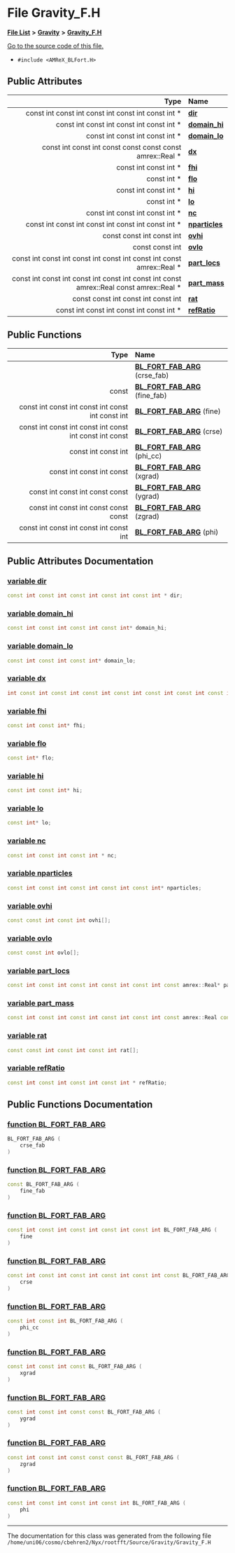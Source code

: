 
# File Gravity\_F.H


[**File List**](files.md) **>** [**Gravity**](dir_fdbf5007869eac89a42b1cd44aeda050.md) **>** [**Gravity\_F.H**](Gravity__F_8H.md)

[Go to the source code of this file.](Gravity__F_8H_source.md)



* `#include <AMReX_BLFort.H>`













## Public Attributes

| Type | Name |
| ---: | :--- |
|  const int const int const int const int const int \* | [**dir**](Gravity__F_8H.md#variable-dir)  <br> |
|  const int const int const int const int \* | [**domain\_hi**](Gravity__F_8H.md#variable-domain-hi)  <br> |
|  const int const int const int \* | [**domain\_lo**](Gravity__F_8H.md#variable-domain-lo)  <br> |
|  const int const int const const const const amrex::Real \* | [**dx**](Gravity__F_8H.md#variable-dx)  <br> |
|  const int const int \* | [**fhi**](Gravity__F_8H.md#variable-fhi)  <br> |
|  const int \* | [**flo**](Gravity__F_8H.md#variable-flo)  <br> |
|  const int const int \* | [**hi**](Gravity__F_8H.md#variable-hi)  <br> |
|  const int \* | [**lo**](Gravity__F_8H.md#variable-lo)  <br> |
|  const int const int const int \* | [**nc**](Gravity__F_8H.md#variable-nc)  <br> |
|  const int const int const int const int const int \* | [**nparticles**](Gravity__F_8H.md#variable-nparticles)  <br> |
|  const const int const int | [**ovhi**](Gravity__F_8H.md#variable-ovhi)  <br> |
|  const const int | [**ovlo**](Gravity__F_8H.md#variable-ovlo)  <br> |
|  const int const int const int const int const int const amrex::Real \* | [**part\_locs**](Gravity__F_8H.md#variable-part-locs)  <br> |
|  const int const int const int const int const int const amrex::Real const amrex::Real \* | [**part\_mass**](Gravity__F_8H.md#variable-part-mass)  <br> |
|  const const int const int const int | [**rat**](Gravity__F_8H.md#variable-rat)  <br> |
|  const int const int const int const int \* | [**refRatio**](Gravity__F_8H.md#variable-refratio)  <br> |


## Public Functions

| Type | Name |
| ---: | :--- |
|   | [**BL\_FORT\_FAB\_ARG**](Gravity__F_8H.md#function-bl-fort-fab-arg) (crse\_fab) <br> |
|  const | [**BL\_FORT\_FAB\_ARG**](Gravity__F_8H.md#function-bl-fort-fab-arg) (fine\_fab) <br> |
|  const int const int const int const int const int | [**BL\_FORT\_FAB\_ARG**](Gravity__F_8H.md#function-bl-fort-fab-arg) (fine) <br> |
|  const int const int const int const int const int const | [**BL\_FORT\_FAB\_ARG**](Gravity__F_8H.md#function-bl-fort-fab-arg) (crse) <br> |
|  const int const int | [**BL\_FORT\_FAB\_ARG**](Gravity__F_8H.md#function-bl-fort-fab-arg) (phi\_cc) <br> |
|  const int const int const | [**BL\_FORT\_FAB\_ARG**](Gravity__F_8H.md#function-bl-fort-fab-arg) (xgrad) <br> |
|  const int const int const const | [**BL\_FORT\_FAB\_ARG**](Gravity__F_8H.md#function-bl-fort-fab-arg) (ygrad) <br> |
|  const int const int const const const | [**BL\_FORT\_FAB\_ARG**](Gravity__F_8H.md#function-bl-fort-fab-arg) (zgrad) <br> |
|  const int const int const int const int | [**BL\_FORT\_FAB\_ARG**](Gravity__F_8H.md#function-bl-fort-fab-arg) (phi) <br> |








## Public Attributes Documentation


### <a href="#variable-dir" id="variable-dir">variable dir </a>


```cpp
const int const int const int const int const int * dir;
```



### <a href="#variable-domain-hi" id="variable-domain-hi">variable domain\_hi </a>


```cpp
const int const int const int const int* domain_hi;
```



### <a href="#variable-domain-lo" id="variable-domain-lo">variable domain\_lo </a>


```cpp
const int const int const int* domain_lo;
```



### <a href="#variable-dx" id="variable-dx">variable dx </a>


```cpp
int const int const int const int const int const int const int const int const amrex::Real dx;
```



### <a href="#variable-fhi" id="variable-fhi">variable fhi </a>


```cpp
const int const int* fhi;
```



### <a href="#variable-flo" id="variable-flo">variable flo </a>


```cpp
const int* flo;
```



### <a href="#variable-hi" id="variable-hi">variable hi </a>


```cpp
const int const int* hi;
```



### <a href="#variable-lo" id="variable-lo">variable lo </a>


```cpp
const int* lo;
```



### <a href="#variable-nc" id="variable-nc">variable nc </a>


```cpp
const int const int const int * nc;
```



### <a href="#variable-nparticles" id="variable-nparticles">variable nparticles </a>


```cpp
const int const int const int const int const int* nparticles;
```



### <a href="#variable-ovhi" id="variable-ovhi">variable ovhi </a>


```cpp
const const int const int ovhi[];
```



### <a href="#variable-ovlo" id="variable-ovlo">variable ovlo </a>


```cpp
const const int ovlo[];
```



### <a href="#variable-part-locs" id="variable-part-locs">variable part\_locs </a>


```cpp
const int const int const int const int const int const amrex::Real* part_locs;
```



### <a href="#variable-part-mass" id="variable-part-mass">variable part\_mass </a>


```cpp
const int const int const int const int const int const amrex::Real const amrex::Real* part_mass;
```



### <a href="#variable-rat" id="variable-rat">variable rat </a>


```cpp
const const int const int const int rat[];
```



### <a href="#variable-refratio" id="variable-refratio">variable refRatio </a>


```cpp
const int const int const int const int * refRatio;
```


## Public Functions Documentation


### <a href="#function-bl-fort-fab-arg" id="function-bl-fort-fab-arg">function BL\_FORT\_FAB\_ARG </a>


```cpp
BL_FORT_FAB_ARG (
    crse_fab
) 
```



### <a href="#function-bl-fort-fab-arg" id="function-bl-fort-fab-arg">function BL\_FORT\_FAB\_ARG </a>


```cpp
const BL_FORT_FAB_ARG (
    fine_fab
) 
```



### <a href="#function-bl-fort-fab-arg" id="function-bl-fort-fab-arg">function BL\_FORT\_FAB\_ARG </a>


```cpp
const int const int const int const int const int BL_FORT_FAB_ARG (
    fine
) 
```



### <a href="#function-bl-fort-fab-arg" id="function-bl-fort-fab-arg">function BL\_FORT\_FAB\_ARG </a>


```cpp
const int const int const int const int const int const BL_FORT_FAB_ARG (
    crse
) 
```



### <a href="#function-bl-fort-fab-arg" id="function-bl-fort-fab-arg">function BL\_FORT\_FAB\_ARG </a>


```cpp
const int const int BL_FORT_FAB_ARG (
    phi_cc
) 
```



### <a href="#function-bl-fort-fab-arg" id="function-bl-fort-fab-arg">function BL\_FORT\_FAB\_ARG </a>


```cpp
const int const int const BL_FORT_FAB_ARG (
    xgrad
) 
```



### <a href="#function-bl-fort-fab-arg" id="function-bl-fort-fab-arg">function BL\_FORT\_FAB\_ARG </a>


```cpp
const int const int const const BL_FORT_FAB_ARG (
    ygrad
) 
```



### <a href="#function-bl-fort-fab-arg" id="function-bl-fort-fab-arg">function BL\_FORT\_FAB\_ARG </a>


```cpp
const int const int const const const BL_FORT_FAB_ARG (
    zgrad
) 
```



### <a href="#function-bl-fort-fab-arg" id="function-bl-fort-fab-arg">function BL\_FORT\_FAB\_ARG </a>


```cpp
const int const int const int const int BL_FORT_FAB_ARG (
    phi
) 
```



------------------------------
The documentation for this class was generated from the following file `/home/uni06/cosmo/cbehren2/Nyx/rootfft/Source/Gravity/Gravity_F.H`